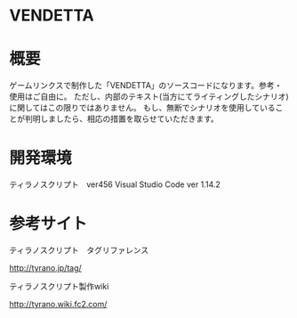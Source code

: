# VENDETTA


# 概要

ゲームリンクスで制作した「VENDETTA」のソースコードになります。参考・使用はご自由に。
ただし、内部のテキスト(当方にてライティングしたシナリオ)に関してはこの限りではありません。
もし、無断でシナリオを使用していることが判明しましたら、相応の措置を取らせていただきます。


# 開発環境
ティラノスクリプト　ver456
Visual Studio Code ver 1.14.2


# 参考サイト
ティラノスクリプト　タグリファレンス

http://tyrano.jp/tag/

ティラノスクリプト製作wiki

http://tyrano.wiki.fc2.com/
